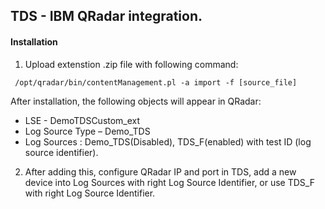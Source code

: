 ﻿## TDS - IBM QRadar integration.
#### Installation
1. Upload extenstion .zip file with following command:
```
 /opt/qradar/bin/contentManagement.pl -a import -f [source_file]
```
After installation, the following objects will appear in QRadar:

- LSE - DemoTDSCustom_ext
- Log Source Type – Demo_TDS
- Log Sources : Demo_TDS(Disabled), TDS_F(enabled) with test ID (log source identifier).

2.  After adding this, configure QRadar IP and port in TDS, add a new device into Log Sources with right Log Source Identifier, or use TDS_F with right Log Source Identifier.

